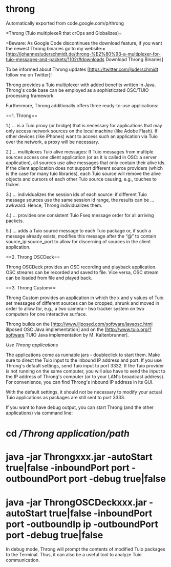 # throng
Automatically exported from code.google.com/p/throng

=Throng (Tuio multiplexeR that crOps and Globalizes)= 

=Beware: As Google Code discontinues the download feature, if you want the newest Throng binaries go to my website:= 
[http://johannesluderschmidt.de/throng-%E2%80%93-a-multiplexer-for-tuio-messages-and-packets/1102/#downloads Download Throng Binaries]

To be informed about Throng updates [https://twitter.com/jluderschmidt follow me on Twitter]!

Throng provides a Tuio multiplexer with added benefits written in Java. Throng's code base can be employed as a sophisticated OSC/TUIO processing framework.


Furthermore, Throng additionally offers three ready-to-use applications:

==1. Throng==

1.) … is a Tuio proxy (or bridge) that is necessary for applications that may only access network sources on the local machine (like Adobe Flash). If other devices (like iPhones) want to access such an application via Tuio over the network, a proxy will be necessary.

2.) … multiplexes Tuio alive messages: If Tuio messages from multiple sources access one client application (or as it is called in OSC: a server application), all sources use alive messages that only contain their alive ids. If the client application does not support different source providers (which is the case for many tuio libraries), each Tuio source will remove the alive objects and cursors of each other Tuio source causing, e.g., touches to flicker.

3.) … individualizes the session ids of each source: if different Tuio message sources use the same session id range, the results can be … awkward. Hence, Throng individualizes them.

4.) … provides one consistent Tuio Fseq message order for all arriving packets.

5.) … adds a Tuio source message to each Tuio package or, if such a message already exists, modifies this message after the “@” to contain source_ip:source_port to allow for discerning of sources in the client application.

==2. Throng OSCDeck== 

Throng OSCDeck provides an OSC recording and playback application. OSC streams can be recorded and saved to file. Vice versa, OSC stream can be loaded from file and played back.

==3. Throng Custom==

Throng Custom provides an application in which the x and y values of Tuio set messages of different sources can be cropped, shrunk and moved in order to allow for, e.g., a two camera – two tracker system on two computers for one interactive surface.


Throng builds on the [http://www.illposed.com/software/javaosc.html illposed OSC Java implementation] and on the [http://www.tuio.org/?software TUIO Java implementation by M. Kaltenbrunner].

*Use Throng applications*

The applications come as runnable jars - doubleclick to start them. Make sure to direct the Tuio input to the inbound IP address and port. If you use Throng's default settings, send Tuio input  to port 3332. If the Tuio provider is not running on  the same computer, you will also have to send the input to the IP address of Throng's computer (or to your LAN's broadcast address). For convenience, you can find Throng's inbound IP address in its GUI.

With the default settings, it should not be necessary to modify your actual Tuio applications as packages are still sent to port 3333.

If you want to have debug output, you can start Throng (and the other applications) via command line:
  # cd _/Throng application/path_
  # java -jar Throngxxx.jar -autoStart true|false -inboundPort port -outboundPort port -debug true|false 
  # java -jar ThrongOSCDeckxxx.jar -autoStart true|false -inboundPort port -outboundIp ip -outboundPort port -debug true|false 


In debug mode, Throng will prompt the contents of modified Tuio packages to the Terminal. Thus, it can also be a useful tool to analyze Tuio communication.
